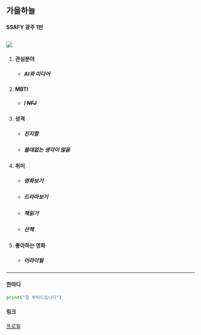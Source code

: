 ## 가을하늘
#### SSAFY 광주 1반 
<img src="http://img.shields.io/badge/python-3776AB?style=flat-square&logo=python&logoColor=white"/></a>
----

1. #### 관심분야
    - ##### AI와 미디어

2. #### MBTI
    - ##### **I** ~~NFJ~~

3. #### 성격
    - ##### 진지함
    - ##### 쓸데없는 생각이 많음

4. #### 취미
    - ##### 영화보기
    - ##### 드라마보기
    - ##### 책읽기
    - ##### 산책

5. #### 좋아하는 영화
    - ##### 어라이벌

----

#### 한마디
```python
print("잘 부탁드립니다")
```

#### 링크
[프로필](https://github.com/eulasky/FirstRepository)

